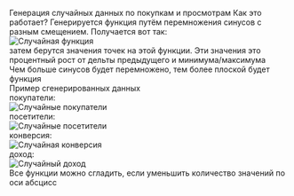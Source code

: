 Генерация случайных данных по покупкам и просмотрам
Как это работает?
Генерируется функция путём перемножения синусов с разным смещением. Получается вот так:\
![Случайная функция](https://github.com/zongrade/graph/raw/main/sin_product.png)\
затем берутся значения точек на этой функции. Эти значения это процентный рост от дельты предыдущего и минимума/максимума\
Чем больше синусов будет перемножено, тем более плоской будет функция\
Пример сгенерированных данных\
покупатели:\
![Случайные покупатели](https://github.com/zongrade/graph/raw/main/buyers_new.png)\
посетители:\
![Случайные посетители](https://github.com/zongrade/graph/raw/main/viewers.png)\
конверсия:\
![Случайная конверсия](https://github.com/zongrade/graph/raw/main/conversion.png)\
доход:\
![Случайный доход](https://github.com/zongrade/graph/raw/main/income.png)\
Все функции можно сгладить, если уменьшить количество значений по оси абсцисс